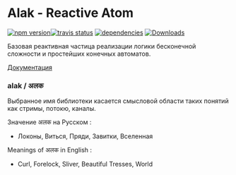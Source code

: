 # Alak - Reactive Atom  

[![npm version](https://badge.fury.io/js/alak.svg)](https://badge.fury.io/js/alak)[![travis status](https://travis-ci.org/gleba/alak.svg?branch=master)](https://travis-ci.org/gleba/alak)
[![dependencies](https://david-dm.org/gleba/alak.svg)](https://david-dm.org/gleba/alak)
[![Downloads](https://img.shields.io/npm/dt/alak.svg)](https://www.npmjs.com/package/alak)

Базовая реактивная частица реализации логики бесконечной сложности и простейших конечных автоматов.

[Документация](docs/index.md)

  

### alak / अलक 
Выбранное имя библиотеки касается смысловой области таких понятий как стримы, потокю, каналы.
  
Значение अलक на Русском :
- Локоны, Виться, Пряди, Завитки, Вселенная

Meanings of अलक in English :
- Curl, Forelock, Sliver, Beautiful Tresses, World
